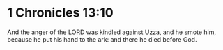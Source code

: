 # 1 Chronicles 13:10

And the anger of the LORD was kindled against Uzza, and he smote him, because he put his hand to the ark: and there he died before God.